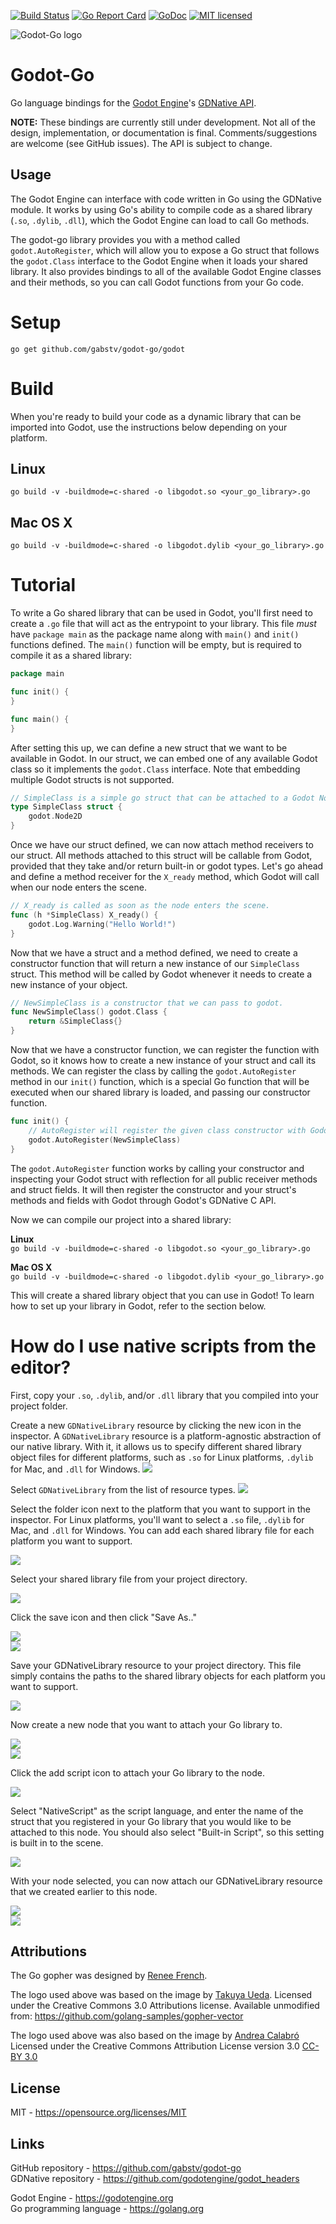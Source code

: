 [![Build Status](https://travis-ci.org/ShadowApex/godot-go.svg?branch=master)](https://travis-ci.org/ShadowApex/godot-go)
[![Go Report Card](https://goreportcard.com/badge/github.com/gabstv/godot-go)](https://goreportcard.com/report/github.com/gabstv/godot-go)
[![GoDoc](https://godoc.org/github.com/ShadowApex/goquery?status.png)](https://godoc.org/github.com/gabstv/godot-go/godot)
[![MIT licensed](https://img.shields.io/badge/license-MIT-blue.svg)](https://raw.githubusercontent.com/ShadowApex/godot-go/master/LICENSE)

![Godot-Go logo](/logo.png)

Godot-Go
========
Go language bindings for the [Godot Engine](https://godotengine.org/)'s [GDNative API](https://github.com/godotengine/godot_headers).

**NOTE:** These bindings are currently still under development. Not all of the design,
implementation, or documentation is final. Comments/suggestions are welcome (see GitHub issues).
The API is subject to change.

Usage
-----
The Godot Engine can interface with code written in Go using the GDNative module.
It works by using Go's ability to compile code as a shared library (`.so`, `.dylib`, `.dll`),
which the Godot Engine can load to call Go methods. 

The godot-go library provides you with a method called `godot.AutoRegister`, which will
allow you to expose a Go struct that follows the `godot.Class` interface to the Godot
Engine when it loads your shared library. It also provides bindings to all of
the available Godot Engine classes and their methods, so you can call Godot 
functions from your Go code.

# Setup
`go get github.com/gabstv/godot-go/godot`

# Build
When you're ready to build your code as a dynamic library that can be imported into
Godot, use the instructions below depending on your platform.     

## Linux
`go build -v -buildmode=c-shared -o libgodot.so <your_go_library>.go`    

## Mac OS X
`go build -v -buildmode=c-shared -o libgodot.dylib <your_go_library>.go`    

# Tutorial
To write a Go shared library that can be used in Godot, you'll first need to create 
a `.go` file that will act as the entrypoint to your library. This file *must*
have `package main` as the package name along with `main()` and `init()` functions
defined. The `main()` function will be empty, but is required to compile it
as a shared library:

```go
package main

func init() {
}

func main() {
}
```

After setting this up, we can define a new struct that we want to be available
in Godot. In our struct, we can embed one of any available Godot class so it implements
the `godot.Class` interface. Note that embedding multiple Godot structs is not supported.

```go
// SimpleClass is a simple go struct that can be attached to a Godot Node2D object.
type SimpleClass struct {
	godot.Node2D
}
```

Once we have our struct defined, we can now attach method receivers to our struct.
All methods attached to this struct will be callable from Godot, provided that they
take and/or return built-in or godot types. Let's go ahead and define a method 
receiver for the `X_ready` method, which Godot will call when our node enters
the scene. 

```go
// X_ready is called as soon as the node enters the scene.
func (h *SimpleClass) X_ready() {
	godot.Log.Warning("Hello World!")
}
```

Now that we have a struct and a method defined, we need to create a constructor
function that will return a new instance of our `SimpleClass` struct. This method 
will be called by Godot whenever it needs to create a new instance of your object.

```go
// NewSimpleClass is a constructor that we can pass to godot.
func NewSimpleClass() godot.Class {
	return &SimpleClass{}
}
```

Now that we have a constructor function, we can register the function with
Godot, so it knows how to create a new instance of your struct and call its
methods. We can register the class by calling the `godot.AutoRegister` method 
in our `init()` function, which is a special Go function that will be executed
when our shared library is loaded, and passing our constructor function.

```go
func init() {
	// AutoRegister will register the given class constructor with Godot.
	godot.AutoRegister(NewSimpleClass)
}
```

The `godot.AutoRegister` function works by calling your constructor and inspecting
your Godot struct with reflection for all public receiver methods and struct
fields. It will then register the constructor and your struct's methods and fields
with Godot through Godot's GDNative C API.

Now we can compile our project into a shared library:

**Linux**    
`go build -v -buildmode=c-shared -o libgodot.so <your_go_library>.go`    

**Mac OS X**    
`go build -v -buildmode=c-shared -o libgodot.dylib <your_go_library>.go`    

This will create a shared library object that you can use in Godot! To learn how
to set up your library in Godot, refer to the section below.

# How do I use native scripts from the editor?

First, copy your `.so`, `.dylib`, and/or `.dll` library that you compiled into
your project folder.

Create a new `GDNativeLibrary` resource by clicking the new icon in the inspector.
A `GDNativeLibrary` resource is a platform-agnostic abstraction of our native library. 
With it, it allows us to specify different shared library object files for different
platforms, such as `.so` for Linux platforms, `.dylib` for Mac, and `.dll` for Windows.
![](images/tutorial01.png)

Select `GDNativeLibrary` from the list of resource types.
![](images/tutorial02.png)

Select the folder icon next to the platform that you want to support in the inspector.
For Linux platforms, you'll want to select a `.so` file, `.dylib` for Mac, and `.dll` for
Windows. You can add each shared library file for each platform you want to support.

![](images/tutorial03.png)

Select your shared library file from your project directory.

![](images/tutorial04.png)

Click the save icon and then click "Save As.."

![](images/tutorial05.png)    
![](images/tutorial06.png)    

Save your GDNativeLibrary resource to your project directory. This file simply
contains the paths to the shared library objects for each platform you want to
support.

![](images/tutorial07.png)    

Now create a new node that you want to attach your Go library to.

![](images/tutorial08.png)    
![](images/tutorial09.png)    

Click the add script icon to attach your Go library to the node.

![](images/tutorial10.png)    

Select "NativeScript" as the script language, and enter the name of the struct 
that you registered in your Go library that you would like to be attached to this
node. You should also select "Built-in Script", so this setting is built in to
the scene.

![](images/tutorial11.png)    

With your node selected, you can now attach our GDNativeLibrary resource that we
created earlier to this node.

![](images/tutorial12.png)    
![](images/tutorial13.png)    

Attributions
------------
The Go gopher was designed by [Renee French](http://reneefrench.blogspot.com/).

The logo used above was based on the image by [Takuya Ueda](https://twitter.com/tenntenn). 
Licensed under the Creative Commons 3.0 Attributions license. 
Available unmodified from: <https://github.com/golang-samples/gopher-vector>

The logo used above was also based on the image by [Andrea Calabró](https://commons.wikimedia.org/wiki/File:Godot_logo.svg)
Licensed under the Creative Commons Attribution License version 3.0 [CC-BY 3.0](https://creativecommons.org/licenses/by/3.0/legalcode)

License
-------
MIT - <https://opensource.org/licenses/MIT>  

Links
-----
GitHub repository - <https://github.com/gabstv/godot-go>  
GDNative repository - <https://github.com/godotengine/godot_headers>  

Godot Engine - <https://godotengine.org>  
Go programming language - <https://golang.org>  

